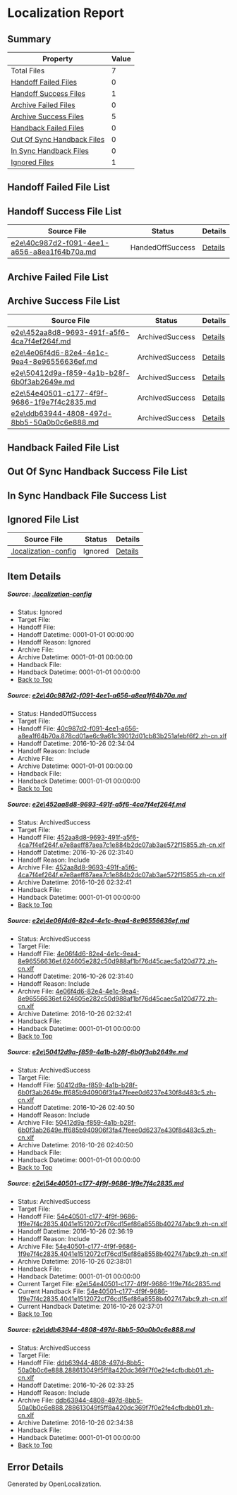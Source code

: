 # <a name='report-top'></a> Localization Report

## Summary
 Property | Value 
 -------- | ----- 
 Total Files | 7
[ Handoff Failed Files ](#handoff-failed-list)| 0
[ Handoff Success Files ](#handoff-success-list)| 1
[ Archive Failed Files ](#archive-failed-list)| 0
[ Archive Success Files ](#archive-success-list)| 5
[ Handback Failed Files ](#handback-failed-list)| 0
[ Out Of Sync Handback Files ](#outofsync-handback-success-list)| 0
[ In Sync Handback Files ](#insync-handback-success-list)| 0
[ Ignored Files ](#ignored-list)| 1

## <a name='handoff-failed-list'></a> Handoff Failed File List

## <a name='handoff-success-list'></a> Handoff Success File List
 Source File | Status | Details 
 ----------- | ------ | ------- 
 [e2e\40c987d2-f091-4ee1-a656-a8ea1f64b70a.md](https://github.com/OpenLocalizationTestOrg/ol-test0/blob/9f689f207880e6584fd8b991912d2cc0d5456413/e2e/40c987d2-f091-4ee1-a656-a8ea1f64b70a.md) | HandedOffSuccess | [Details](#938a71afd6614fa238981c3a63f5bb40ef3798171)

## <a name='archive-failed-list'></a> Archive Failed File List

## <a name='archive-success-list'></a> Archive Success File List
 Source File | Status | Details 
 ----------- | ------ | ------- 
 [e2e\452aa8d8-9693-491f-a5f6-4ca7f4ef264f.md](https://github.com/OpenLocalizationTestOrg/ol-test0/blob/88890f5906451a52de5e915abb1cc09cb2ce234f/e2e/452aa8d8-9693-491f-a5f6-4ca7f4ef264f.md) | ArchivedSuccess | [Details](#63314e8df2f9a41af69987ea0dc18df2e2432b262)
 [e2e\4e06f4d6-82e4-4e1c-9ea4-8e96556636ef.md](https://github.com/OpenLocalizationTestOrg/ol-test0/blob/88890f5906451a52de5e915abb1cc09cb2ce234f/e2e/4e06f4d6-82e4-4e1c-9ea4-8e96556636ef.md) | ArchivedSuccess | [Details](#0a1e115f6783412782e2ca48228da8e69df225753)
 [e2e\50412d9a-f859-4a1b-b28f-6b0f3ab2649e.md](https://github.com/OpenLocalizationTestOrg/ol-test0/blob/89f2218dbca39dd8f601bc50e2e5f0b873c574a8/e2e/50412d9a-f859-4a1b-b28f-6b0f3ab2649e.md) | ArchivedSuccess | [Details](#afe6742358e705522695426127f875a480ca3b7b4)
 [e2e\54e40501-c177-4f9f-9686-1f9e7f4c2835.md](https://github.com/OpenLocalizationTestOrg/ol-test0/blob/fe8f517f24e7afe158119664957d271b3ae748ab/e2e/54e40501-c177-4f9f-9686-1f9e7f4c2835.md) | ArchivedSuccess | [Details](#65410dbf35fce267bc23e666e0865e71115f47135)
 [e2e\ddb63944-4808-497d-8bb5-50a0b0c6e888.md](https://github.com/OpenLocalizationTestOrg/ol-test0/blob/60cdae49e2e2f6ff99cab41ccf8d8cf21d47e3e6/e2e/ddb63944-4808-497d-8bb5-50a0b0c6e888.md) | ArchivedSuccess | [Details](#8cfd49a75e59d36642b5f9d615027db91c9479786)

## <a name='handback-failed-list'></a> Handback Failed File List

## <a name='outofsync-handback-success-list'></a> Out Of Sync Handback Success File List

## <a name='insync-handback-success-list'></a> In Sync Handback File Success List

## <a name='ignored-list'></a> Ignored File List
 Source File | Status | Details 
 ----------- | ------ | ------- 
 [.localization-config](https://github.com/OpenLocalizationTestOrg/ol-test0/blob/89f2218dbca39dd8f601bc50e2e5f0b873c574a8/.localization-config) | Ignored | [Details](#c268a05ecaa7ec85942ed632c29928ee5bd6da8d0)

## Item Details
##### <a name='c268a05ecaa7ec85942ed632c29928ee5bd6da8d0'></a> Source: [.localization-config](https://github.com/OpenLocalizationTestOrg/ol-test0/blob/89f2218dbca39dd8f601bc50e2e5f0b873c574a8/.localization-config)
* Status: Ignored
* Target File: 
* Handoff File: 
* Handoff Datetime: 0001-01-01 00:00:00
* Handoff Reason: Ignored
* Archive File: 
* Archive Datetime: 0001-01-01 00:00:00
* Handback File: 
* Handback Datetime: 0001-01-01 00:00:00
* [Back to Top](#report-top)

##### <a name='938a71afd6614fa238981c3a63f5bb40ef3798171'></a> Source: [e2e\40c987d2-f091-4ee1-a656-a8ea1f64b70a.md](https://github.com/OpenLocalizationTestOrg/ol-test0/blob/9f689f207880e6584fd8b991912d2cc0d5456413/e2e/40c987d2-f091-4ee1-a656-a8ea1f64b70a.md)
* Status: HandedOffSuccess
* Target File: 
* Handoff File: [40c987d2-f091-4ee1-a656-a8ea1f64b70a.878cd01ae6c9a61c39012d01cb83b251afebf6f2.zh-cn.xlf](https://github.com/OpenLocalizationTestOrg/ol-test0-handoff/blob/1a2a6e3e6f0ca187faddb27e4c23272649cfa66c/ol-handoff/OpenLocalizationTestOrg/ol-test0-zhcn/shujia/ht/40c987d2-f091-4ee1-a656-a8ea1f64b70a.878cd01ae6c9a61c39012d01cb83b251afebf6f2.zh-cn.xlf)
* Handoff Datetime: 2016-10-26 02:34:04
* Handoff Reason: Include
* Archive File: 
* Archive Datetime: 0001-01-01 00:00:00
* Handback File: 
* Handback Datetime: 0001-01-01 00:00:00
* [Back to Top](#report-top)

##### <a name='63314e8df2f9a41af69987ea0dc18df2e2432b262'></a> Source: [e2e\452aa8d8-9693-491f-a5f6-4ca7f4ef264f.md](https://github.com/OpenLocalizationTestOrg/ol-test0/blob/88890f5906451a52de5e915abb1cc09cb2ce234f/e2e/452aa8d8-9693-491f-a5f6-4ca7f4ef264f.md)
* Status: ArchivedSuccess
* Target File: 
* Handoff File: [452aa8d8-9693-491f-a5f6-4ca7f4ef264f.e7e8aeff87aea7c1e884b2dc07ab3ae572f15855.zh-cn.xlf](https://github.com/OpenLocalizationTestOrg/ol-test0-handoff/blob/2260f4e50dc5810f2e53130cba3965a70a3954c3/ol-handoff/OpenLocalizationTestOrg/ol-test0-zhcn/shujia/ht/452aa8d8-9693-491f-a5f6-4ca7f4ef264f.e7e8aeff87aea7c1e884b2dc07ab3ae572f15855.zh-cn.xlf)
* Handoff Datetime: 2016-10-26 02:31:40
* Handoff Reason: Include
* Archive File: [452aa8d8-9693-491f-a5f6-4ca7f4ef264f.e7e8aeff87aea7c1e884b2dc07ab3ae572f15855.zh-cn.xlf](https://github.com/OpenLocalizationTestOrg/ol-test0-handoff/blob/9f41d4fd172c06ce55e58e1f662a6b70255936b5/ol-archive/OpenLocalizationTestOrg/ol-test0-zhcn/shujia/ht/452aa8d8-9693-491f-a5f6-4ca7f4ef264f.e7e8aeff87aea7c1e884b2dc07ab3ae572f15855.zh-cn.xlf)
* Archive Datetime: 2016-10-26 02:32:41
* Handback File: 
* Handback Datetime: 0001-01-01 00:00:00
* [Back to Top](#report-top)

##### <a name='0a1e115f6783412782e2ca48228da8e69df225753'></a> Source: [e2e\4e06f4d6-82e4-4e1c-9ea4-8e96556636ef.md](https://github.com/OpenLocalizationTestOrg/ol-test0/blob/88890f5906451a52de5e915abb1cc09cb2ce234f/e2e/4e06f4d6-82e4-4e1c-9ea4-8e96556636ef.md)
* Status: ArchivedSuccess
* Target File: 
* Handoff File: [4e06f4d6-82e4-4e1c-9ea4-8e96556636ef.624605e282c50d988af1bf76d45caec5a120d772.zh-cn.xlf](https://github.com/OpenLocalizationTestOrg/ol-test0-handoff/blob/2260f4e50dc5810f2e53130cba3965a70a3954c3/ol-handoff/OpenLocalizationTestOrg/ol-test0-zhcn/shujia/ht/4e06f4d6-82e4-4e1c-9ea4-8e96556636ef.624605e282c50d988af1bf76d45caec5a120d772.zh-cn.xlf)
* Handoff Datetime: 2016-10-26 02:31:40
* Handoff Reason: Include
* Archive File: [4e06f4d6-82e4-4e1c-9ea4-8e96556636ef.624605e282c50d988af1bf76d45caec5a120d772.zh-cn.xlf](https://github.com/OpenLocalizationTestOrg/ol-test0-handoff/blob/9f41d4fd172c06ce55e58e1f662a6b70255936b5/ol-archive/OpenLocalizationTestOrg/ol-test0-zhcn/shujia/ht/4e06f4d6-82e4-4e1c-9ea4-8e96556636ef.624605e282c50d988af1bf76d45caec5a120d772.zh-cn.xlf)
* Archive Datetime: 2016-10-26 02:32:41
* Handback File: 
* Handback Datetime: 0001-01-01 00:00:00
* [Back to Top](#report-top)

##### <a name='afe6742358e705522695426127f875a480ca3b7b4'></a> Source: [e2e\50412d9a-f859-4a1b-b28f-6b0f3ab2649e.md](https://github.com/OpenLocalizationTestOrg/ol-test0/blob/89f2218dbca39dd8f601bc50e2e5f0b873c574a8/e2e/50412d9a-f859-4a1b-b28f-6b0f3ab2649e.md)
* Status: ArchivedSuccess
* Target File: 
* Handoff File: [50412d9a-f859-4a1b-b28f-6b0f3ab2649e.ff685b940906f3fa47feee0d6237e430f8d483c5.zh-cn.xlf](https://github.com/OpenLocalizationTestOrg/ol-test0-handoff/blob/4c5f75af4649d10ce5d3e0c70aa163a3d3af6af8/ol-handoff/OpenLocalizationTestOrg/ol-test0-zhcn/shujia/ht/50412d9a-f859-4a1b-b28f-6b0f3ab2649e.ff685b940906f3fa47feee0d6237e430f8d483c5.zh-cn.xlf)
* Handoff Datetime: 2016-10-26 02:40:50
* Handoff Reason: Include
* Archive File: [50412d9a-f859-4a1b-b28f-6b0f3ab2649e.ff685b940906f3fa47feee0d6237e430f8d483c5.zh-cn.xlf](https://github.com/OpenLocalizationTestOrg/ol-test0-handoff/blob/65da1574a2dcefb0ff99aad62148e303d411f709/ol-archive/OpenLocalizationTestOrg/ol-test0-zhcn/shujia/ht/50412d9a-f859-4a1b-b28f-6b0f3ab2649e.ff685b940906f3fa47feee0d6237e430f8d483c5.zh-cn.xlf)
* Archive Datetime: 2016-10-26 02:40:50
* Handback File: 
* Handback Datetime: 0001-01-01 00:00:00
* [Back to Top](#report-top)

##### <a name='65410dbf35fce267bc23e666e0865e71115f47135'></a> Source: [e2e\54e40501-c177-4f9f-9686-1f9e7f4c2835.md](https://github.com/OpenLocalizationTestOrg/ol-test0/blob/fe8f517f24e7afe158119664957d271b3ae748ab/e2e/54e40501-c177-4f9f-9686-1f9e7f4c2835.md)
* Status: ArchivedSuccess
* Target File: 
* Handoff File: [54e40501-c177-4f9f-9686-1f9e7f4c2835.4041e1512072cf76cd15ef86a8558b402747abc9.zh-cn.xlf](https://github.com/OpenLocalizationTestOrg/ol-test0-handoff/blob/5206836604a0e54d8409d8a8d472cab6f6065c55/ol-handoff/OpenLocalizationTestOrg/ol-test0-zhcn/shujia/ht/54e40501-c177-4f9f-9686-1f9e7f4c2835.4041e1512072cf76cd15ef86a8558b402747abc9.zh-cn.xlf)
* Handoff Datetime: 2016-10-26 02:36:19
* Handoff Reason: Include
* Archive File: [54e40501-c177-4f9f-9686-1f9e7f4c2835.4041e1512072cf76cd15ef86a8558b402747abc9.zh-cn.xlf](https://github.com/OpenLocalizationTestOrg/ol-test0-handoff/blob/91895636fba47a537d113072a913be8da7b6d659/ol-archive/OpenLocalizationTestOrg/ol-test0-zhcn/shujia/ht/54e40501-c177-4f9f-9686-1f9e7f4c2835.4041e1512072cf76cd15ef86a8558b402747abc9.zh-cn.xlf)
* Archive Datetime: 2016-10-26 02:38:01
* Handback File: 
* Handback Datetime: 0001-01-01 00:00:00
* Current Target File: [e2e\54e40501-c177-4f9f-9686-1f9e7f4c2835.md](https://github.com/OpenLocalizationTestOrg/ol-test0-zhcn/blob/e4633f1dffbbecd20e345c2ff7bf6cf1ed752671/e2e/54e40501-c177-4f9f-9686-1f9e7f4c2835.md)
* Current Handback File: [54e40501-c177-4f9f-9686-1f9e7f4c2835.4041e1512072cf76cd15ef86a8558b402747abc9.zh-cn.xlf](https://github.com/OpenLocalizationTestOrg/ol-test0-handback/blob/bab213063bd4989934067dadd8a35b609a614739/ol-handback/OpenLocalizationTestOrg/ol-test0-zhcn/shujia/ht/54e40501-c177-4f9f-9686-1f9e7f4c2835.4041e1512072cf76cd15ef86a8558b402747abc9.zh-cn.xlf)
* Current Handback Datetime: 2016-10-26 02:37:01
* [Back to Top](#report-top)

##### <a name='8cfd49a75e59d36642b5f9d615027db91c9479786'></a> Source: [e2e\ddb63944-4808-497d-8bb5-50a0b0c6e888.md](https://github.com/OpenLocalizationTestOrg/ol-test0/blob/60cdae49e2e2f6ff99cab41ccf8d8cf21d47e3e6/e2e/ddb63944-4808-497d-8bb5-50a0b0c6e888.md)
* Status: ArchivedSuccess
* Target File: 
* Handoff File: [ddb63944-4808-497d-8bb5-50a0b0c6e888.288613049f5ff8a420dc369f7f0e2fe4cfbdbb01.zh-cn.xlf](https://github.com/OpenLocalizationTestOrg/ol-test0-handoff/blob/87403b659c3d2c298cf2caad93cf4ff05cee683b/ol-handoff/OpenLocalizationTestOrg/ol-test0-zhcn/shujia/ht/ddb63944-4808-497d-8bb5-50a0b0c6e888.288613049f5ff8a420dc369f7f0e2fe4cfbdbb01.zh-cn.xlf)
* Handoff Datetime: 2016-10-26 02:33:25
* Handoff Reason: Include
* Archive File: [ddb63944-4808-497d-8bb5-50a0b0c6e888.288613049f5ff8a420dc369f7f0e2fe4cfbdbb01.zh-cn.xlf](https://github.com/OpenLocalizationTestOrg/ol-test0-handoff/blob/7c756bc85b98249a22d732faac5e7f7d4e87535f/ol-archive/OpenLocalizationTestOrg/ol-test0-zhcn/shujia/ht/ddb63944-4808-497d-8bb5-50a0b0c6e888.288613049f5ff8a420dc369f7f0e2fe4cfbdbb01.zh-cn.xlf)
* Archive Datetime: 2016-10-26 02:34:38
* Handback File: 
* Handback Datetime: 0001-01-01 00:00:00
* [Back to Top](#report-top)


## Error Details

Generated by OpenLocalization.
